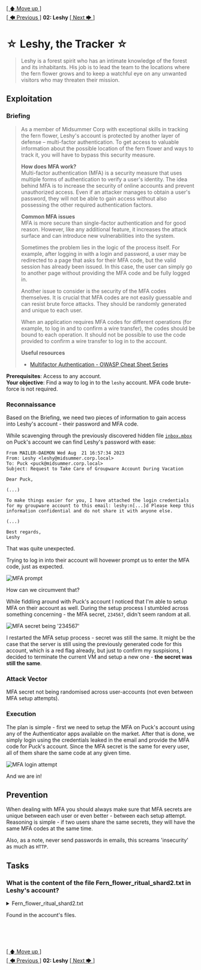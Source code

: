 [[ 🡅 Move up ]](../)</br>
[[ 🡄 Previous ]](../01_Puck/) **02: Leshy** [[ Next 🡆 ]](../03_Baba%20Yaga/)

# ☆ Leshy, the Tracker ☆

> Leshy is a forest spirit who has an intimate knowledge of the forest and its inhabitants. His job is to lead the team to the locations where the fern flower grows and to keep a watchful eye on any unwanted visitors who may threaten their mission.

## Exploitation

### Briefing

> As a member of Midsummer Corp with exceptional skills in tracking the fern flower, Leshy's account is protected by another layer of defense – multi-factor authentication. To get access to valuable information about the possible location of the fern flower and ways to track it, you will have to bypass this security measure. 
>
> **How does MFA work?** </br>
> Multi-factor authentication (MFA) is a security measure that uses multiple forms of authentication to verify a user's identity. The idea behind MFA is to increase the security of online accounts and prevent unauthorized access. Even if an attacker manages to obtain a user's password, they will not be able to gain access without also possessing the other required authentication factors. 
>
> **Common MFA issues** </br>
> MFA is more secure than single-factor authentication and for good reason. However, like any additional feature, it increases the attack surface and can introduce new vulnerabilities into the system. 
>
> Sometimes the problem lies in the logic of the process itself. For example, after logging in with a login and password, a user may be redirected to a page that asks for their MFA code, but the valid session has already been issued. In this case, the user can simply go to another page without providing the MFA code and be fully logged in. 
>
> Another issue to consider is the security of the MFA codes themselves. It is crucial that MFA codes are not easily guessable and can resist brute force attacks. They should be randomly generated and unique to each user. 
>
> When an application requires MFA codes for different operations (for example, to log in and to confirm a wire transfer), the codes should be bound to each operation. It should not be possible to use the code provided to confirm a wire transfer to log in to the account. 
>
> **Useful resources**
> - [Multifactor Authentication - OWASP Cheat Sheet Series](https://cheatsheetseries.owasp.org/cheatsheets/Multifactor_Authentication_Cheat_Sheet.html)

**Prerequisites**: Access to any account. </br>
**Your objective**: Find a way to log in to the `leshy` account. MFA code brute-force is not required.

### Reconnaissance
Based on the Briefing, we need two pieces of information to gain access into Leshy's account - their password and MFA code.

While scavenging through the previously discovered hidden file [`inbox.mbox`](../01_Puck/inbox.mbox) on Puck's account we can find Leshy's password with ease:

```
From MAILER-DAEMON Wed Aug  21 16:57:34 2023
From: Leshy <leshy@midsummer.corp.local>
To: Puck <puck@midsummer.corp.local>
Subject: Request to Take Care of Groupware Account During Vacation

Dear Puck,

(...)

To make things easier for you, I have attached the login credentials for my groupware account to this email: leshy:n[...]d Please keep this information confidential and do not share it with anyone else.

(...)

Best regards,
Leshy
```

That was quite unexpected.

Trying to log in into their account will hovewer prompt us to enter the MFA code, just as expected.

![MFA prompt](./media/MFA_prompt.png)

How can we circumvent that?

While fiddling around with Puck's account I noticed that I'm able to setup MFA on their account as well. During the setup process I stumbled across something concerning - the MFA secret, `234567`, didn't seem random at all.

![MFA secret being '234567'](./media/MFA_secret.png)

I restarted the MFA setup process - secret was still the same. It might be the case that the server is still using the previously generated code for this account, which is a red flag already, but just to confirm my suspisions, I decided to terminate the current VM and setup a new one - **the secret was still the same**.

### Attack Vector

MFA secret not being randomised across user-accounts (not even between MFA setup attempts).

### Execution

The plan is simple - first we need to setup the MFA on Puck's account using any of the Authenticator apps available on the market. After that is done, we simply login using the credentials leaked in the email and provide the MFA code for Puck's account. Since the MFA secret is the same for every user, all of them share the same code at any given time.

![MFA login attempt](./media/MFA_login_attempt.png)

And we are in!

## Prevention

When dealing with MFA you should always make sure that MFA secrets are unique between each user or even better - between each setup attempt. Reasoning is simple - if two users share the same secrets, they will have the same MFA codes at the same time.

Also, as a note, never send passwords in emails, this screams 'insecurity' as much as `HTTP`.

## Tasks

### What is the content of the file Fern_flower_ritual_shard2.txt in Leshy's account?

<details>
<summary>Fern_flower_ritual_shard2.txt</summary>

`Midsummer_Corp{Fo11ow_Th3_Wi1l_o'_7h3_W1sps}`

</details>

Found in the account's files.

</br>
</br>
</br>

[[ 🡅 Move up ]](../)</br>
[[ 🡄 Previous ]](../01_Puck/) **02: Leshy** [[ Next 🡆 ]](../03_Baba%20Yaga/)